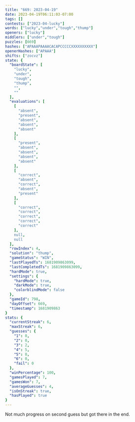 ```yaml
---
title: "669: 2023-04-19"
date: 2023-04-19T06:11:03-07:00
tags: []
contests: ["2023-04-lucky"]
words: ["lucky","under","tough","thump"]
openers: ["lucky"]
middlers: ["under","tough"]
puzzles: [669]
hashes: ["APAAAPAAAACACAPCCCCCXXXXXXXXXX"]
openerHashes: ["APAAA"]
shifts: ["zocvz"]
state: {
  "boardState": [
    "lucky",
    "under",
    "tough",
    "thump",
    "",
    ""
  ],
  "evaluations": [
    [
      "absent",
      "present",
      "absent",
      "absent",
      "absent"
    ],
    [
      "present",
      "absent",
      "absent",
      "absent",
      "absent"
    ],
    [
      "correct",
      "absent",
      "correct",
      "absent",
      "present"
    ],
    [
      "correct",
      "correct",
      "correct",
      "correct",
      "correct"
    ],
    null,
    null
  ],
  "rowIndex": 4,
  "solution": "thump",
  "gameStatus": "WIN",
  "lastPlayedTs": 1681909863099,
  "lastCompletedTs": 1681909863099,
  "hardMode": true,
  "settings": {
    "hardMode": true,
    "darkMode": true,
    "colorblindMode": false
  },
  "gameId": 798,
  "dayOffset": 669,
  "timestamp": 1681909863
}
stats: {
  "currentStreak": 6,
  "maxStreak": 6,
  "guesses": {
    "1": 0,
    "2": 0,
    "3": 2,
    "4": 5,
    "5": 0,
    "6": 0,
    "fail": 0
  },
  "winPercentage": 100,
  "gamesPlayed": 7,
  "gamesWon": 7,
  "averageGuesses": 4,
  "isOnStreak": true,
  "hasPlayed": true
}
---
```

<!-- more -->
Not much progress on second guess but got there in the end.

